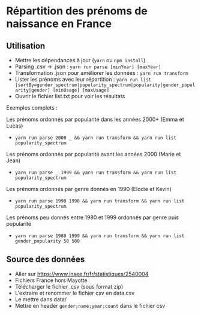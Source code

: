 # Répartition des prénoms de naissance en France

## Utilisation

- Mettre les dépendances à jour (`yarn` ou `npm install`)
- Parsing .csv -> .json : `yarn run parse [minYear] [maxYear]`
- Transformation .json pour améliorer les données : `yarn run transform`
- Lister les prénoms avec leur répartition : `yarn run list [sortBy=gender_spectrum|popularity_spectrum|popularity|gender_popularity|gender] [minUsage] [maxUsage]`
- Ouvrir le fichier list.txt pour voir les résultats

Exemples complets :

Les prénoms ordonnés par popularité dans les années 2000+ (Emma et Lucas)
- `yarn run parse 2000 _ && yarn run transform && yarn run list popularity_spectrum`

Les prénoms ordonnés par popularité avant les années 2000 (Marie et Jean)
- `yarn run parse _ 1999 && yarn run transform && yarn run list popularity_spectrum`

Les prénoms ordonnés par genre donnés en 1990 (Elodie et Kevin)
- `yarn run parse 1990 1990 && yarn run transform && yarn run list popularity_spectrum`

Les prénoms peu donnés entre 1980 et 1999 ordonnés par genre puis popularité
- `yarn run parse 1980 1999 && yarn run transform && yarn run list gender_popularity 50 500`

## Source des données

- Aller sur https://www.insee.fr/fr/statistiques/2540004
- Fichiers France hors Mayotte
- Télécharger le fichier .csv (sous format zip)
- L'extraire et renommer le fichier csv en data.csv
- Le mettre dans data/
- Mettre en header `gender;name;year;count` dans le fichier csv